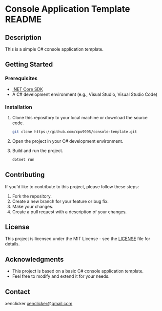 # Console Application Template README

## Description

This is a simple C# console application template.

## Getting Started

### Prerequisites

- [.NET Core SDK](https://dotnet.microsoft.com/download/dotnet)
- A C# development environment (e.g., Visual Studio, Visual Studio Code)

### Installation

1. Clone this repository to your local machine or download the source code.

   ```bash
   git clone https://github.com/cpu9995/console-template.git
   ```

2. Open the project in your C# development environment.

3. Build and run the project.

   ```bash
   dotnet run
   ```

## Contributing

If you'd like to contribute to this project, please follow these steps:

1. Fork the repository.
2. Create a new branch for your feature or bug fix.
3. Make your changes.
4. Create a pull request with a description of your changes.

## License

This project is licensed under the MIT License - see the [LICENSE](LICENSE) file for details.

## Acknowledgments

- This project is based on a basic C# console application template.
- Feel free to modify and extend it for your needs.

## Contact

xenclicker
xenclicker@gmail.com
